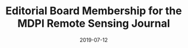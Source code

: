 ---
date: 2019-07-12
title: Editorial Board Membership for the MDPI Remote Sensing Journal
abstract:

text: |
    Prof. Demir has been appointed as a member of the editorial board of "Remote Sensing Image Processing" section for the <a href="https://www.mdpi.com/journal/remotesensing" target="_blank">MDPI Remote Sensing journal</a>.

main_page_image: MDPI.jpg
---